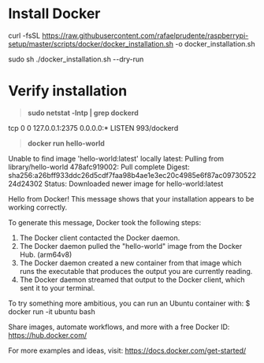 # Install Docker

curl -fsSL https://raw.githubusercontent.com/rafaelprudente/raspberrypi-setup/master/scripts/docker/docker_installation.sh -o docker_installation.sh

sudo sh ./docker_installation.sh --dry-run

# Verify installation

> __sudo netstat -lntp | grep dockerd__

tcp        0      0 127.0.0.1:2375          0.0.0.0:*               LISTEN      993/dockerd  

> __docker run hello-world__

Unable to find image 'hello-world:latest' locally
latest: Pulling from library/hello-world
478afc919002: Pull complete 
Digest: sha256:a26bff933ddc26d5cdf7faa98b4ae1e3ec20c4985e6f87ac0973052224d24302
Status: Downloaded newer image for hello-world:latest

Hello from Docker!
This message shows that your installation appears to be working correctly.

To generate this message, Docker took the following steps:
 1. The Docker client contacted the Docker daemon.
 2. The Docker daemon pulled the "hello-world" image from the Docker Hub.
    (arm64v8)
 3. The Docker daemon created a new container from that image which runs the
    executable that produces the output you are currently reading.
 4. The Docker daemon streamed that output to the Docker client, which sent it
    to your terminal.

To try something more ambitious, you can run an Ubuntu container with:
 $ docker run -it ubuntu bash

Share images, automate workflows, and more with a free Docker ID:
 https://hub.docker.com/

For more examples and ideas, visit:
 https://docs.docker.com/get-started/